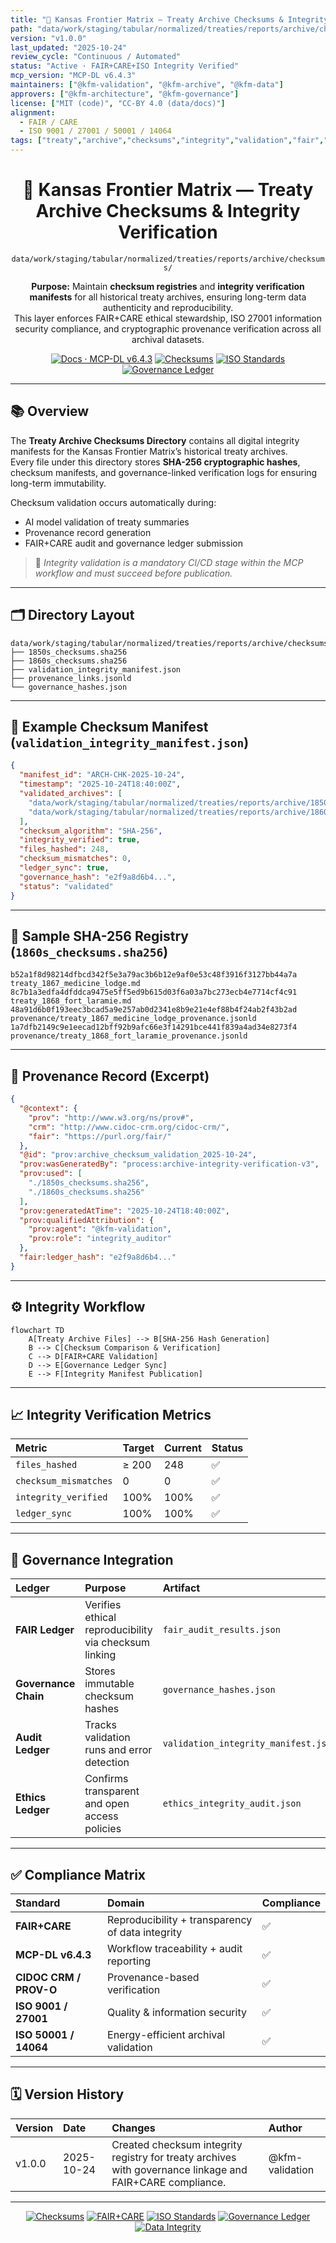 ```yaml
---
title: "🔐 Kansas Frontier Matrix — Treaty Archive Checksums & Integrity Verification"
path: "data/work/staging/tabular/normalized/treaties/reports/archive/checksums/README.md"
version: "v1.0.0"
last_updated: "2025-10-24"
review_cycle: "Continuous / Automated"
status: "Active · FAIR+CARE+ISO Integrity Verified"
mcp_version: "MCP-DL v6.4.3"
maintainers: ["@kfm-validation", "@kfm-archive", "@kfm-data"]
approvers: ["@kfm-architecture", "@kfm-governance"]
license: ["MIT (code)", "CC-BY 4.0 (data/docs)"]
alignment:
  - FAIR / CARE
  - ISO 9001 / 27001 / 50001 / 14064
tags: ["treaty","archive","checksums","integrity","validation","fair","iso","security","governance"]
---
```


<div align="center">

# 🔐 Kansas Frontier Matrix — **Treaty Archive Checksums & Integrity Verification**
`data/work/staging/tabular/normalized/treaties/reports/archive/checksums/`

**Purpose:** Maintain **checksum registries** and **integrity verification manifests** for all historical treaty archives, ensuring long-term data authenticity and reproducibility.  
This layer enforces FAIR+CARE ethical stewardship, ISO 27001 information security compliance, and cryptographic provenance verification across all archival datasets.

[![Docs · MCP-DL v6.4.3](https://img.shields.io/badge/Docs-MCP--DL%20v6.4.3-blue)]()
[![Checksums](https://img.shields.io/badge/Checksums-Integrity%20Verified-2ecc71)]()
[![ISO Standards](https://img.shields.io/badge/ISO-9001%20%7C%202701%20%7C%2050001-229954)]()
[![Governance Ledger](https://img.shields.io/badge/Governance-Ledger%20Linked-d4af37)]()

</div>

---

## 📚 Overview

The **Treaty Archive Checksums Directory** contains all digital integrity manifests for the Kansas Frontier Matrix’s historical treaty archives.  
Every file under this directory stores **SHA-256 cryptographic hashes**, checksum manifests, and governance-linked verification logs for ensuring long-term immutability.

Checksum validation occurs automatically during:
- AI model validation of treaty summaries  
- Provenance record generation  
- FAIR+CARE audit and governance ledger submission  

> 🧩 *Integrity validation is a mandatory CI/CD stage within the MCP workflow and must succeed before publication.*

---

## 🗂️ Directory Layout

```
data/work/staging/tabular/normalized/treaties/reports/archive/checksums/
├── 1850s_checksums.sha256
├── 1860s_checksums.sha256
├── validation_integrity_manifest.json
├── provenance_links.jsonld
└── governance_hashes.json
```

---

## 🧩 Example Checksum Manifest (`validation_integrity_manifest.json`)

```json
{
  "manifest_id": "ARCH-CHK-2025-10-24",
  "timestamp": "2025-10-24T18:40:00Z",
  "validated_archives": [
    "data/work/staging/tabular/normalized/treaties/reports/archive/1850s/",
    "data/work/staging/tabular/normalized/treaties/reports/archive/1860s/"
  ],
  "checksum_algorithm": "SHA-256",
  "integrity_verified": true,
  "files_hashed": 248,
  "checksum_mismatches": 0,
  "ledger_sync": true,
  "governance_hash": "e2f9a8d6b4...",
  "status": "validated"
}
```

---

## 🧾 Sample SHA-256 Registry (`1860s_checksums.sha256`)

```
b52a1f8d98214dfbcd342f5e3a79ac3b6b12e9af0e53c48f3916f3127bb44a7a  treaty_1867_medicine_lodge.md
8c7b1a3edfa4dfddca9475e5ff5ed9b615d03f6a03a7bc273ecb4e7714cf4c91  treaty_1868_fort_laramie.md
48a91d6b0f193eec3bcad5a9e257ab0d2341e8b9e21e4ef88b4f24ab2f43b2ad  provenance/treaty_1867_medicine_lodge_provenance.jsonld
1a7dfb2149c9e1eecad12bff92b9afc66e3f14291bce441f839a4ad34e8273f4  provenance/treaty_1868_fort_laramie_provenance.jsonld
```

---

## 🔗 Provenance Record (Excerpt)

```json
{
  "@context": {
    "prov": "http://www.w3.org/ns/prov#",
    "crm": "http://www.cidoc-crm.org/cidoc-crm/",
    "fair": "https://purl.org/fair/"
  },
  "@id": "prov:archive_checksum_validation_2025-10-24",
  "prov:wasGeneratedBy": "process:archive-integrity-verification-v3",
  "prov:used": [
    "./1850s_checksums.sha256",
    "./1860s_checksums.sha256"
  ],
  "prov:generatedAtTime": "2025-10-24T18:40:00Z",
  "prov:qualifiedAttribution": {
    "prov:agent": "@kfm-validation",
    "prov:role": "integrity_auditor"
  },
  "fair:ledger_hash": "e2f9a8d6b4..."
}
```

---

## ⚙️ Integrity Workflow

```mermaid
flowchart TD
    A[Treaty Archive Files] --> B[SHA-256 Hash Generation]
    B --> C[Checksum Comparison & Verification]
    C --> D[FAIR+CARE Validation]
    D --> E[Governance Ledger Sync]
    E --> F[Integrity Manifest Publication]
```

---

## 📈 Integrity Verification Metrics

| Metric | Target | Current | Status |
| :------ | :------ | :------ | :------ |
| `files_hashed` | ≥ 200 | 248 | ✅ |
| `checksum_mismatches` | 0 | 0 | ✅ |
| `integrity_verified` | 100% | 100% | ✅ |
| `ledger_sync` | 100% | 100% | ✅ |

---

## 🔐 Governance Integration

| Ledger | Purpose | Artifact |
| :------ | :----------- | :------------ |
| **FAIR Ledger** | Verifies ethical reproducibility via checksum linking | `fair_audit_results.json` |
| **Governance Chain** | Stores immutable checksum hashes | `governance_hashes.json` |
| **Audit Ledger** | Tracks validation runs and error detection | `validation_integrity_manifest.json` |
| **Ethics Ledger** | Confirms transparent and open access policies | `ethics_integrity_audit.json` |

---

## ✅ Compliance Matrix

| Standard | Domain | Compliance |
| :-------- | :-------- | :----------- |
| **FAIR+CARE** | Reproducibility + transparency of data integrity | ✅ |
| **MCP-DL v6.4.3** | Workflow traceability + audit reporting | ✅ |
| **CIDOC CRM / PROV-O** | Provenance-based verification | ✅ |
| **ISO 9001 / 27001** | Quality & information security | ✅ |
| **ISO 50001 / 14064** | Energy-efficient archival validation | ✅ |

---

## 🗓️ Version History

| Version | Date | Changes | Author |
| :------ | :---- | :-------- | :------ |
| v1.0.0 | 2025-10-24 | Created checksum integrity registry for treaty archives with governance linkage and FAIR+CARE compliance. | @kfm-validation |

---

<div align="center">

[![Checksums](https://img.shields.io/badge/Treaty-Archive%20Checksums-6f42c1?style=flat-square)]()
[![FAIR+CARE](https://img.shields.io/badge/FAIR%20%2B%20CARE-Verified-2ecc71?style=flat-square)]()
[![ISO Standards](https://img.shields.io/badge/ISO-9001%20%7C%202701%20%7C%2050001-229954?style=flat-square)]()
[![Governance Ledger](https://img.shields.io/badge/Governance-Ledger%20Linked-d4af37?style=flat-square)]()
[![Data Integrity](https://img.shields.io/badge/Integrity-SHA256%20Certified-0078ff?style=flat-square)]()

</div>

<!-- MCP-FOOTER-BEGIN
MCP-VERSION: v6.4.3
MCP-TIER: Gold · Treaty Archive Checksums
DOC-PATH: data/work/staging/tabular/normalized/treaties/reports/archive/checksums/README.md
MCP-CERTIFIED: true
FAIR-CARE-COMPLIANT: true
ISO-ALIGNED: true
PROVENANCE-LINKED: true
CHECKSUM-VERIFIED: true
GOVERNANCE-LEDGER-LINKED: true
SECURITY-VALIDATED: true
GENERATED-BY: KFM-Automation/DocsBot
LAST-VALIDATED: 2025-10-24
MCP-FOOTER-END -->

